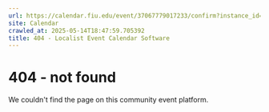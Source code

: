 ```yaml
---
url: https://calendar.fiu.edu/event/37067779017233/confirm?instance_id=37067779104319&return=https%3A%2F%2Fcalendar.fiu.edu%2Fcalendar%3Fevent_types%255B%255D%3D127602
site: Calendar
crawled_at: 2025-05-14T18:47:59.705392
title: 404 - Localist Event Calendar Software
---
```


# 404 - not found
We couldn't find the page on this community event platform.
